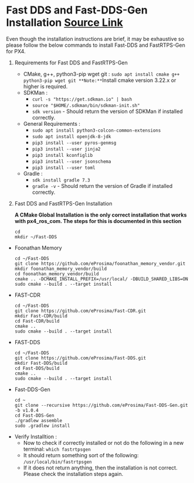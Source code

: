 # Fast DDS and Fast-DDS-Gen Installation [Source Link](https://fast-dds.docs.eprosima.com/en/latest/installation/sources/sources_linux.html)

Even though the installation instructions are brief, it may be exhaustive so please follow the below commands to install Fast-DDS and FastRTPS-Gen for PX4. 

1. Requirements for Fast DDS and FastRTPS-Gen
    - CMake, g++, python3-pip wget git : `sudo apt install cmake g++ python3-pip wget git
      **Note:**`Install cmake version 3.22.x or higher is required.
    - SDKMan : 
      - `curl -s "https://get.sdkman.io" | bash`  
      - `source "$HOME/.sdkman/bin/sdkman-init.sh"`  
      - `sdk version` - Should return the version of SDKMan if installed correctly.
   - General Requirements : 
     - `sudo apt install python3-colcon-common-extensions`
     - `sudo apt install openjdk-8-jdk`
     - `pip3 install --user pyros-genmsg`
     - `pip3 install --user jinja2`
     - `pip3 install kconfiglib`
     - `pip3 install --user jsonschema`
     - `pip3 install --user toml`
   - Gradle :
       - `sdk install gradle 7.3`
       - `gradle -v` - Should return the version of Gradle if installed correctly.

2. Fast DDS and FastRTPS-Gen Installation

   **A CMake Global Installation is the only correct installation that works with px4_ros_com. The steps for this is documented in this section**

   ```
   cd 
   mkdir ~/Fast-DDS
   ```
- Foonathan Memory
   ```
   cd ~/Fast-DDS
   git clone https://github.com/eProsima/foonathan_memory_vendor.git
   mkdir foonathan_memory_vendor/build
   cd foonathan_memory_vendor/build
   cmake .. -DCMAKE_INSTALL_PREFIX=/usr/local/ -DBUILD_SHARED_LIBS=ON
   sudo cmake --build . --target install
   ```
- FAST-CDR
   ```
   cd ~/Fast-DDS
   git clone https://github.com/eProsima/Fast-CDR.git
   mkdir Fast-CDR/build
   cd Fast-CDR/build
   cmake ..
   sudo cmake --build . --target install
   ```
- FAST-DDS
   ```
   cd ~/Fast-DDS
   git clone https://github.com/eProsima/Fast-DDS.git
   mkdir Fast-DDS/build
   cd Fast-DDS/build
   cmake ..
   sudo cmake --build . --target install
   ```
- Fast-DDS-Gen
   ```
   cd ~
   git clone --recursive https://github.com/eProsima/Fast-DDS-Gen.git -b v1.0.4
   cd Fast-DDS-Gen
   ./gradlew assemble
   sudo .gradlew install
   ```
- Verify Installtion : 
  - Now to check if correctly installed or not do the following in a new terminal:
   `which fastrtpsgen`
  - It should return something sort of the following: `/usr/local/bin/fastrtpsgen`
  - If it does not return anything, then the installation is not correct. Please check the installation steps again.
